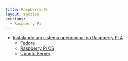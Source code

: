 ```yaml
---
title: Raspberry-Pi
layout: section
sections:
  - Raspberry-Pi
---
```


* [Instalando um sistema operacional no Raspberry Pi 4](os-installation)
    * [Fedora](fedora-installation)
    * [Raspberry Pi OS](raspberry-pi-os-installation)
    * [Ubuntu Server](ubuntu-installation)

